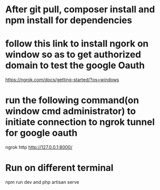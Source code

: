 # After git pull, composer install and npm install for dependencies 

# follow this link to install ngork on window so as to get authorized domain to test the google Oauth
https://ngrok.com/docs/getting-started/?os=windows

# run the following command(on window cmd administrator) to initiate connection to ngrok tunnel for google oauth 
ngrok http http://127.0.0.1:8000/

# Run on different terminal
npm run dev 
and 
php artisan serve 

